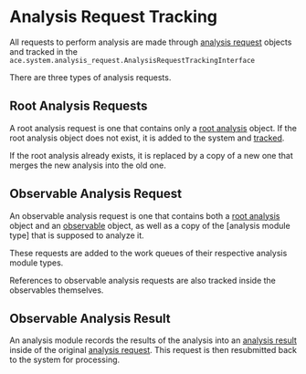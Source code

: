 # Analysis Request Tracking

All requests to perform analysis are made through [analysis request]() objects and tracked in the `ace.system.analysis_request.AnalysisRequestTrackingInterface`

There are three types of analysis requests.

## Root Analysis Requests

A root analysis request is one that contains only a [root analysis]() object. If the root analysis object does not exist, it is added to the system and [tracked](analysis_tracking.md).

If the root analysis already exists, it is replaced by a copy of a new one that merges the new analysis into the old one.

## Observable Analysis Request

An observable analysis request is one that contains both a [root analysis]() object and an [observable](../design/observable.md) object, as well as a copy of the [analysis module type] that is supposed to analyze it.

These requests are added to the work queues of their respective analysis module types.

References to observable analysis requests are also tracked inside the observables themselves.

## Observable Analysis Result

An analysis module records the results of the analysis into an [analysis result]() inside of the original [analysis request](). This request is then resubmitted back to the system for processing.